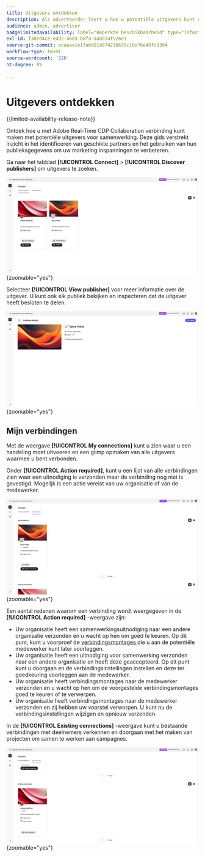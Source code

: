 ```yaml
---
title: Uitgevers ontdekken
description: Als adverteerder leert u hoe u potentiële uitgevers kunt ontdekken om samen te werken met Adobe Real-Time CDP Collaboration
audience: admin, advertiser
badgelimitedavailability: label="Beperkte beschikbaarheid" type="Informative" url="https://helpx.adobe.com/legal/product-descriptions/real-time-customer-data-platform-collaboration.html newtab=true"
exl-id: f38ed4ce-e4d2-46d3-b8fa-aa8d14f926e1
source-git-commit: acaaaa1e1fab981d874210639c16e76e48fc3394
workflow-type: tm+mt
source-wordcount: '326'
ht-degree: 0%

---
```


# Uitgevers ontdekken

{{limited-availability-release-note}}

Ontdek hoe u met Adobe Real-Time CDP Collaboration verbinding kunt maken met potentiële uitgevers voor samenwerking. Deze gids verstrekt inzicht in het identificeren van geschikte partners en het gebruiken van hun publieksgegevens om uw marketing inspanningen te verbeteren.

Ga naar het tabblad **[!UICONTROL Connect]** > **[!UICONTROL Discover publishers]** om uitgevers te zoeken.

![ ontdekt uitgeverspagina ](/help/assets/connect/discover-publishers/discover-publishers-overview.png){zoomable="yes"}

Selecteer **[!UICONTROL View publisher]** voor meer informatie over de uitgever. U kunt ook elk publiek bekijken en inspecteren dat de uitgever heeft besloten te delen.

![ de uitgeversprofiel van de Mening ](/help/assets/connect/discover-publishers/view-publisher-profile.png){zoomable="yes"}

## Mijn verbindingen

Met de weergave **[!UICONTROL My connections]** kunt u zien waar u een handeling moet uitvoeren en een glimp opmaken van alle uitgevers waarmee u bent verbonden.

Onder **[!UICONTROL Action required]**, kunt u een lijst van alle verbindingen zien waar een uitnodiging is verzonden maar de verbinding nog niet is gevestigd. Mogelijk is een actie vereist van uw organisatie of van de medewerker.

![ actie vereiste mening in het Mijn verbindingsscherm ](/help/assets/connect/discover-publishers/action-required-view.png){zoomable="yes"}

Een aantal redenen waarom een verbinding wordt weergegeven in de **[!UICONTROL Action required]** -weergave zijn:

* Uw organisatie heeft een samenwerkingsuitnodiging naar een andere organisatie verzonden en u wacht op hen om goed te keuren. Op dit punt, kunt u voorproef de [ verbindingsmontages ](/help/guide/glossary.md#connection-settings) die u aan de potentiële medewerker kunt later voorleggen.
* Uw organisatie heeft een uitnodiging voor samenwerking verzonden naar een andere organisatie en heeft deze geaccepteerd. Op dit punt kunt u doorgaan en de verbindingsinstellingen instellen en deze ter goedkeuring voorleggen aan de medewerker.
* Uw organisatie heeft verbindingsmontages naar de medewerker verzonden en u wacht op hen om de voorgestelde verbindingsmontages goed te keuren of te verwerpen.
* Uw organisatie heeft verbindingsmontages naar de medewerker verzonden en zij hebben uw voorstel verworpen. U kunt nu de verbindingsinstellingen wijzigen en opnieuw verzenden.

In de **[!UICONTROL Existing connections]** -weergave kunt u bestaande verbindingen met deelnemers verkennen en doorgaan met het maken van projecten om samen te werken aan campagnes.

![ Bestaande verbindingsmening in het Mijn verbindingsscherm ](/help/assets/connect/discover-publishers/existing-connections-view.png){zoomable="yes"}
